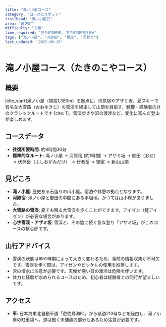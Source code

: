```yaml
---
title: "滝ノ小屋コース"
category: "コースとスポット"
trailhead: "滝ノ小屋口"
area: "遊佐町"
difficulty: "上級"
time_required: "登り約5時間, 下り約3時間30分"
tags: ["滝ノ小屋", "河原宿", "雪渓", "沢登り"]
last_updated: "2025-06-26"
---
```


# 滝ノ小屋コース（たきのこやコース）

## 概要
[cite_start]滝ノ小屋（標高1,380m）を拠点に、河原宿やアザミ坂、夏スキーで有名な大雪路（おおゆきじ）の雪渓を経由して山頂を目指す、健脚・経験者向けのクラシックルートです [cite: 1]。雪渓歩きや沢の渡渉など、変化に富んだ登山が楽しめます。

## コースデータ
- **往復所要時間**: 約8時間30分
- **標準的なルート**: 滝ノ小屋 → 河原宿 (約1時間) → アザミ坂 → 御田（おだ） → 伏拝岳（ふしおがみだけ） → 行者岳 → 御室 → 新山山頂

## 見どころ
- **滝ノ小屋**: 歴史ある石造りの山小屋。宿泊や休憩の拠点となります。
- **河原宿**: 滝ノ小屋と御田の中間にある平坦地。かつては山小屋がありました。
- **大雪路の雪渓**: 夏でも残る大雪渓を歩くことができます。アイゼン（軽アイゼン）が必要な場合があります。
- **心字雪渓・アザミ坂**: 雪渓と、その脇に続く急な登り「アザミ坂」がこのコースの核心部です。

## 山行アドバイス
- 雪渓の状態は年や時期によって大きく変わるため、事前の情報収集が不可欠です。雪渓を歩く際は、アイゼンやピッケルの使用を推奨します。
- 沢の増水に注意が必要です。天候が悪い日の渡渉は危険を伴います。
- 体力と経験が求められるコースのため、初心者は経験者との同行が望ましいです。

## アクセス
- **車**: 日本海東北自動車道「遊佐鳥海IC」から県道210号などを経由し、滝ノ小屋の駐車場へ。道は細く未舗装の部分もあるため注意が必要です。